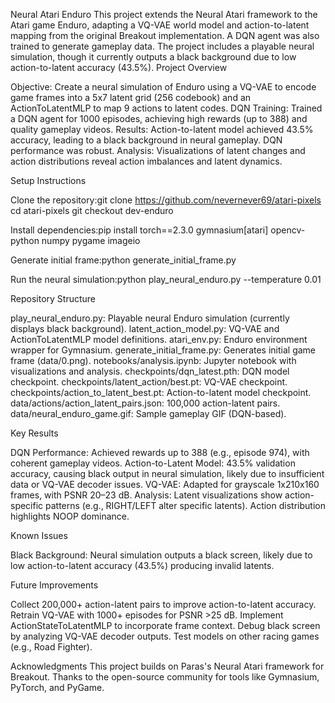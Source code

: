 Neural Atari Enduro
This project extends the Neural Atari framework to the Atari game Enduro, adapting a VQ-VAE world model and action-to-latent mapping from the original Breakout implementation. A DQN agent was also trained to generate gameplay data. The project includes a playable neural simulation, though it currently outputs a black background due to low action-to-latent accuracy (43.5%).
Project Overview

Objective: Create a neural simulation of Enduro using a VQ-VAE to encode game frames into a 5x7 latent grid (256 codebook) and an ActionToLatentMLP to map 9 actions to latent codes.
DQN Training: Trained a DQN agent for 1000 episodes, achieving high rewards (up to 388) and quality gameplay videos.
Results: Action-to-latent model achieved 43.5% accuracy, leading to a black background in neural gameplay. DQN performance was robust.
Analysis: Visualizations of latent changes and action distributions reveal action imbalances and latent dynamics.

Setup Instructions

Clone the repository:git clone https://github.com/nevernever69/atari-pixels
cd atari-pixels
git checkout dev-enduro


Install dependencies:pip install torch==2.3.0 gymnasium[atari] opencv-python numpy pygame imageio


Generate initial frame:python generate_initial_frame.py


Run the neural simulation:python play_neural_enduro.py --temperature 0.01

Repository Structure

play_neural_enduro.py: Playable neural Enduro simulation (currently displays black background).
latent_action_model.py: VQ-VAE and ActionToLatentMLP model definitions.
atari_env.py: Enduro environment wrapper for Gymnasium.
generate_initial_frame.py: Generates initial game frame (data/0.png).
notebooks/analysis.ipynb: Jupyter notebook with visualizations and analysis.
checkpoints/dqn_latest.pth: DQN model checkpoint.
checkpoints/latent_action/best.pt: VQ-VAE checkpoint.
checkpoints/action_to_latent_best.pt: Action-to-latent model checkpoint.
data/actions/action_latent_pairs.json: 100,000 action-latent pairs.
data/neural_enduro_game.gif: Sample gameplay GIF (DQN-based).

Key Results

DQN Performance: Achieved rewards up to 388 (e.g., episode 974), with coherent gameplay videos.
Action-to-Latent Model: 43.5% validation accuracy, causing black output in neural simulation, likely due to insufficient data or VQ-VAE decoder issues.
VQ-VAE: Adapted for grayscale 1x210x160 frames, with PSNR 20–23 dB.
Analysis: Latent visualizations show action-specific patterns (e.g., RIGHT/LEFT alter specific latents). Action distribution highlights NOOP dominance.

Known Issues

Black Background: Neural simulation outputs a black screen, likely due to low action-to-latent accuracy (43.5%) producing invalid latents.

Future Improvements

Collect 200,000+ action-latent pairs to improve action-to-latent accuracy.
Retrain VQ-VAE with 1000+ episodes for PSNR >25 dB.
Implement ActionStateToLatentMLP to incorporate frame context.
Debug black screen by analyzing VQ-VAE decoder outputs.
Test models on other racing games (e.g., Road Fighter).


Acknowledgments
This project builds on Paras's Neural Atari framework for Breakout. Thanks to the open-source community for tools like Gymnasium, PyTorch, and PyGame.

